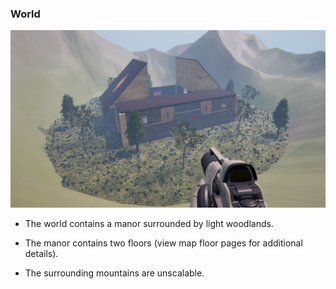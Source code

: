 ### World

![](https://github.com/krusesw/SeniorDesign/blob/master/13%20-%20User%20Documentation%20Game%20Manual/Manual%20Pages/world.JPG)

* The world contains a manor surrounded by light woodlands. 

* The manor contains two floors (view map floor pages for additional details). 

* The surrounding mountains are unscalable. 
